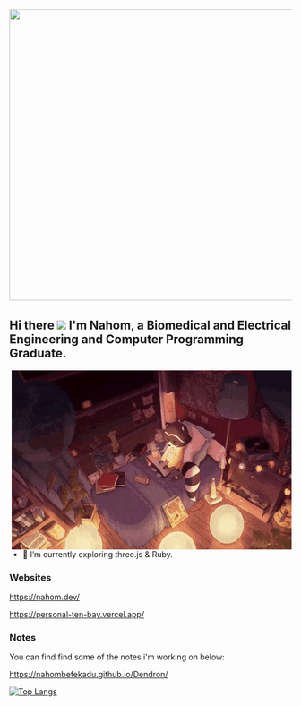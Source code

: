 <img  src="https://raw.githubusercontent.com/NahomBefekadu/NahomBefekadu/master/NBKGif.gif" width="800" height="520">



## Hi there <img src="https://media.giphy.com/media/hvRJCLFzcasrR4ia7z/giphy.gif" width="25px"> I'm Nahom, a Biomedical and Electrical Engineering and Computer Programming Graduate.
<img align ="right" src="https://raw.githubusercontent.com/NahomBefekadu/NahomBefekadu/master/lofi.gif" width="500" height="320">

- 🌱 I’m currently exploring three.js & Ruby.

### Websites
https://nahom.dev/

https://personal-ten-bay.vercel.app/

### Notes
You can find find some of the notes i'm working on below:

https://nahombefekadu.github.io/Dendron/




[![Top Langs](https://github-readme-stats.vercel.app/api/top-langs/?username=NahomBefekadu&langs_count=8&layout=compact&theme=radical)](https://github.com/anuraghazra/github-readme-stats)

[website]: ##
[linkedin]: ##

